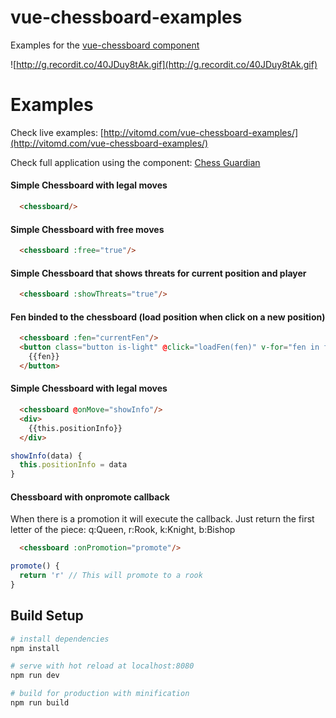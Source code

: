 # vue-chessboard-examples

 Examples for the [vue-chessboard component](https://github.com/vitogit/vue-chessboard)

![http://g.recordit.co/40JDuy8tAk.gif](http://g.recordit.co/40JDuy8tAk.gif)


# Examples

  Check live examples: [http://vitomd.com/vue-chessboard-examples/](http://vitomd.com/vue-chessboard-examples/)

  Check full application using the component: [Chess Guardian](http://vitomd.com/vue-chess-guardian/)

  #### Simple Chessboard with legal moves
  ```html
    <chessboard/>
  ```
  #### Simple Chessboard with free moves
  ```html
    <chessboard :free="true"/>
  ```

  #### Simple Chessboard that shows threats for current position and player
  ```html
    <chessboard :showThreats="true"/>
  ```

  #### Fen binded to the chessboard (load position when click on a new position)
  ```html
    <chessboard :fen="currentFen"/>
    <button class="button is-light" @click="loadFen(fen)" v-for="fen in fens">
      {{fen}}
    </button>
  ```

  #### Simple Chessboard with legal moves
  ```html
    <chessboard @onMove="showInfo"/>
    <div>
      {{this.positionInfo}}
    </div>
  ```
  ```js
showInfo(data) {
    this.positionInfo = data
}
  ```

  #### Chessboard with onpromote callback
  When there is a promotion it will execute the callback. Just return the first letter of the piece: q:Queen, r:Rook, k:Knight, b:Bishop
  ```html
    <chessboard :onPromotion="promote"/>
  ```
  ```js
promote() {
    return 'r' // This will promote to a rook
}
  ```
## Build Setup

``` bash
# install dependencies
npm install

# serve with hot reload at localhost:8080
npm run dev

# build for production with minification
npm run build
```
